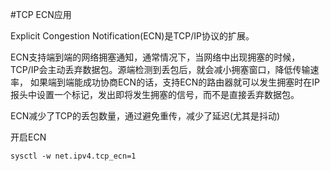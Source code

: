#TCP ECN应用

Explicit Congestion Notification(ECN)是TCP/IP协议的扩展。

ECN支持端到端的网络拥塞通知，通常情况下，当网络中出现拥塞的时候，TCP/IP会主动丢弃数据包。源端检测到丢包后，就会减小拥塞窗口，降低传输速率，
如果端到端能成功协商ECN的话，支持ECN的路由器就可以发生拥塞时在IP报头中设置一个标记，发出即将发生拥塞的信号，而不是直接丢弃数据包。

ECN减少了TCP的丢包数量，通过避免重传，减少了延迟(尤其是抖动)

开启ECN

```
sysctl -w net.ipv4.tcp_ecn=1   
```